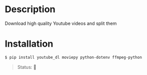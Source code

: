# Description
Download high quality Youtube videos and split them
# Installation
```bash
$ pip install youtube_dl moviepy python-dotenv ffmpeg-python
```

> Status: <Under developing> 🔨 
